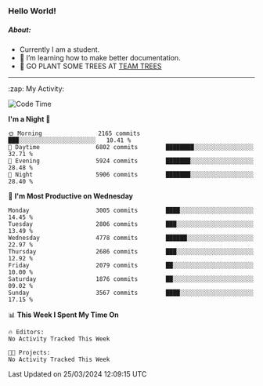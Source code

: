 ### Hello World!

##### About:
- Currently I am a student.
- 🌱 I’m learning how to make better documentation.
- 🌱 GO PLANT SOME TREES AT [TEAM TREES](https://teamtrees.org/)

---
  <summary>:zap: My Activity:</summary>
  
<!--START_SECTION:waka-->
![Code Time](http://img.shields.io/badge/Code%20Time-1%2C302%20hrs%2057%20mins-blue)

**I'm a Night 🦉** 

```text
🌞 Morning                2165 commits        ███░░░░░░░░░░░░░░░░░░░░░░   10.41 % 
🌆 Daytime                6802 commits        ████████░░░░░░░░░░░░░░░░░   32.71 % 
🌃 Evening                5924 commits        ███████░░░░░░░░░░░░░░░░░░   28.48 % 
🌙 Night                  5906 commits        ███████░░░░░░░░░░░░░░░░░░   28.40 % 
```
📅 **I'm Most Productive on Wednesday** 

```text
Monday                   3005 commits        ████░░░░░░░░░░░░░░░░░░░░░   14.45 % 
Tuesday                  2806 commits        ███░░░░░░░░░░░░░░░░░░░░░░   13.49 % 
Wednesday                4778 commits        ██████░░░░░░░░░░░░░░░░░░░   22.97 % 
Thursday                 2686 commits        ███░░░░░░░░░░░░░░░░░░░░░░   12.92 % 
Friday                   2079 commits        ██░░░░░░░░░░░░░░░░░░░░░░░   10.00 % 
Saturday                 1876 commits        ██░░░░░░░░░░░░░░░░░░░░░░░   09.02 % 
Sunday                   3567 commits        ████░░░░░░░░░░░░░░░░░░░░░   17.15 % 
```


📊 **This Week I Spent My Time On** 

```text
🔥 Editors: 
No Activity Tracked This Week

🐱‍💻 Projects: 
No Activity Tracked This Week
```


 Last Updated on 25/03/2024 12:09:15 UTC
<!--END_SECTION:waka-->
